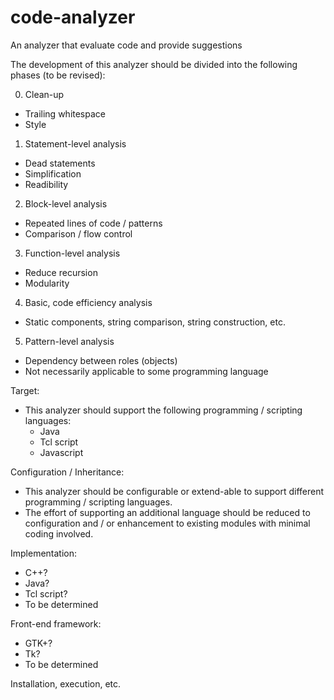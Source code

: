 # code-analyzer
An analyzer that evaluate code and provide suggestions

The development of this analyzer should be divided into the following phases (to be revised):

0. Clean-up
  - Trailing whitespace
  - Style

1. Statement-level analysis
  - Dead statements
  - Simplification
  - Readibility

2. Block-level analysis
  - Repeated lines of code / patterns
  - Comparison / flow control

3. Function-level analysis
  - Reduce recursion
  - Modularity

4. Basic, code efficiency analysis
  - Static components, string comparison, string construction, etc.

5. Pattern-level analysis
  - Dependency between roles (objects)
  - Not necessarily applicable to some programming language

Target:
- This analyzer should support the following programming / scripting languages:
  - Java
  - Tcl script
  - Javascript

Configuration / Inheritance:
- This analyzer should be configurable or extend-able to support different programming / scripting languages.
- The effort of supporting an additional language should be reduced to configuration and / or enhancement to existing modules with minimal coding involved.

Implementation:
- C++?
- Java?
- Tcl script?
- To be determined

Front-end framework:
- GTK+?
- Tk?
- To be determined

Installation, execution, etc.
